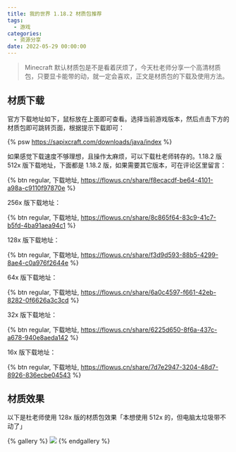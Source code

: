 ```yaml
---
title: 我的世界 1.18.2 材质包推荐
tags:
  - 游戏
categories:
  - 资源分享
date: 2022-05-29 00:00:00
---
```


> Minecraft 默认材质包是不是看着厌烦了，今天杜老师分享一个高清材质包，只要显卡能带的动，就一定会喜欢，正文是材质包的下载及使用方法。

<!-- more -->

## 材质下载

官方下载地址如下，鼠标放在上面即可查看。选择当前游戏版本，然后点击下方的材质包即可跳转页面，根据提示下载即可：

{% psw https://sapixcraft.com/downloads/java/index %}

如果感觉下载速度不够理想，且操作太麻烦，可以下载杜老师转存的。1.18.2 版 512x 版下载地址，下面都是 1.18.2 版，如果需要其它版本，可在评论区里留言：

{% btn regular, 下载地址, https://flowus.cn/share/f8ecacdf-be64-4101-a98a-c9110f97870e %}

256x 版下载地址：

{% btn regular, 下载地址, https://flowus.cn/share/8c865f64-83c9-41c7-b5fd-4ba91aea94c1 %}

128x 版下载地址：

{% btn regular, 下载地址, https://flowus.cn/share/f3d9d593-88b5-4299-8ae4-c0a976f2644e %}

64x 版下载地址：

{% btn regular, 下载地址, https://flowus.cn/share/6a0c4597-f661-42eb-8282-0f6626a3c3cd %}

32x 版下载地址：

{% btn regular, 下载地址, https://flowus.cn/share/6225d650-8f6a-437c-a678-940e8aeda142 %}

16x 版下载地址：

{% btn regular, 下载地址, https://flowus.cn/share/7d7e2947-3204-48d7-8926-836ecbe04543 %}

## 材质效果

以下是杜老师使用 128x 版的材质包效果「本想使用 512x 的，但电脑太垃圾带不动了」

{% gallery %}
![](https://cdn.dusays.com/2021/08/369-6.jpg/1)
{% endgallery %}
